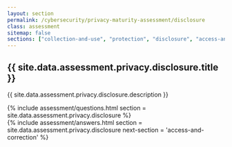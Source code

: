 ```yaml
---
layout: section
permalink: /cybersecurity/privacy-maturity-assessment/disclosure
class: assessment
sitemap: false
sections: ["collection-and-use", "protection", "disclosure", "access-and-correction"]
---
```


<div class="card-body pb-0 pt-5 bg-blue-100 px-4 px-sm-5">
  <h2 class="card-title fw-semibold pb-2">{{ site.data.assessment.privacy.disclosure.title }}</h2>
  <p class="card-text pb-4">{{ site.data.assessment.privacy.disclosure.description }}</p>
  {% include assessment/questions.html section = site.data.assessment.privacy.disclosure %}
</div>
<div class="card-body pt-0 px-4 px-sm-5 pb-5">
  {% include assessment/answers.html section = site.data.assessment.privacy.disclosure next-section = 'access-and-correction' %}
</div>